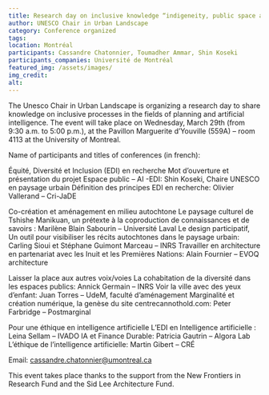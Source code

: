 ```yaml
---
title: Research day on inclusive knowledge “indigeneity, public space and artificial intelligence”
author: UNESCO Chair in Urban Landscape
category: Conference organized
tags: 
location: Montréal
participants: Cassandre Chatonnier, Toumadher Ammar, Shin Koseki
participants_companies: Université de Montréal
featured_img: /assets/images/
img_credit:
alt:
---
```

The Unesco Chair in Urban Landscape is organizing a research day to share knowledge on inclusive processes in the fields of planning and artificial intelligence. The event will take place on Wednesday, March 29th (from 9:30 a.m. to 5:00 p.m.), at the Pavillon Marguerite d’Youville (559A) – room 4113 at the University of Montreal.

Name of participants and titles of conferences (in french):

Équité, Diversité et Inclusion (EDI) en recherche
Mot d’ouverture et présentation du projet Espace public – AI -EDI: Shin Koseki, Chaire UNESCO en paysage urbain
Définition des principes EDI en recherche: Olivier Vallerand – Cri-JaDE

Co-création et aménagement en milieu autochtone
Le paysage culturel de Tshishe Manikuan, un prétexte à la coproduction de connaissances et de savoirs : Marilène Blain Sabourin – Université Laval
Le design participatif, Un outil pour visibiliser les récits autochtones dans le paysage urbain: Carling Sioui et Stéphane Guimont Marceau – INRS
Travailler en architecture en partenariat avec les Inuit et les Premières Nations: Alain Fournier – EVOQ architecture

Laisser la place aux autres voix/voies
La cohabitation de la diversité dans les espaces publics: Annick Germain – INRS
Voir la ville avec des yeux d’enfant: Juan Torres – UdeM, faculté d’aménagement
Marginalité et création numérique, la genèse du site centrecannothold.com: Peter Farbridge – Postmarginal

Pour une éthique en intelligence artificielle
L’EDI en Intelligence artificielle : Leina Sellam – IVADO
IA et Finance Durable: Patricia Gautrin – Algora Lab
L’éthique de l’intelligence artificielle: Martin Gibert – CRÉ

Email: cassandre.chatonnier@umontreal.ca

 This event takes place thanks to the support from the New Frontiers in Research Fund and the Sid Lee Architecture Fund.
